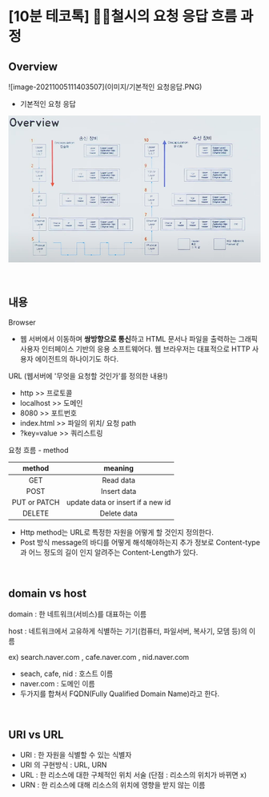 # [10분 테코톡] 👨‍🏫철시의 요청 응답 흐름 과정

## Overview

![image-20211005111403507](이미지/기본적인 요청응답.PNG)

- 기본적인 요청 응답

![OSI요청응답](이미지/OSI요청응답.PNG)

<br>

## 내용

Browser

- 웹 서버에서 이동하며 **쌍방향으로 통신**하고 HTML 문서나 파일을 출력하는 그래픽 사용자 인터페이스 기반의 응용 소프트웨어다. 웹 브라우저는 대표적으로 HTTP 사용자 에이전트의 하나이기도 하다.

URL (웹서버에 '무엇을 요청할 것인가'를 정의한 내용!)

- http >> 프로토콜
- localhost >> 도메인
- 8080 >> 포트번호
- index.html >> 파일의 위치/ 요청 path
- ?key=value >> 쿼리스트링

요청 흐름 - method

|    method    |              meaning              |
| :----------: | :-------------------------------: |
|     GET      |             Read data             |
|     POST     |            Insert data            |
| PUT or PATCH | update data or insert if a new id |
|    DELETE    |            Delete data            |

- Http method는 URL로 특정한 자원을 어떻게 할 것인지 정의한다.
- Post 방식 message의 바디를 어떻게 해석해야하는지 추가 정보로 Content-type과 어느 정도의 길이 인지 알려주는 Content-Length가 있다.

<br>

## domain vs host

domain : 한 네트워크(서비스)를 대표하는 이름

host : 네트워크에서 고유하게 식별하는 기기(컴퓨터, 파일서버, 복사기, 모뎀 등)의 이름

ex) search.naver.com , cafe.naver.com , nid.naver.com

- seach, cafe, nid : 호스트 이름
- naver.com : 도메인 이름
- 두가지를 합쳐서 FQDN(Fully Qualified Domain Name)라고 한다.

<br>

## URI vs URL

- URI : 한 자원을 식별할 수 있는 식별자
- URI 의 구현방식 : URL, URN
- URL : 한 리소스에 대한 구체적인 위치 서술 (단점 : 리소스의 위치가 바뀌면 x)
- URN : 한 리소스에 대해 리소스의 위치에 영향을 받지 않는 이름